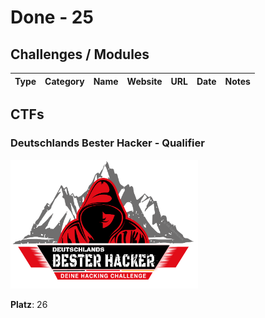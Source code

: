 # Done - 25

## Challenges / Modules

| Type | Category | Name | Website | URL | Date | Notes |
| ---- | -------- | ---- | ------- | --- | ---- | ----- |

## CTFs

### Deutschlands Bester Hacker - Qualifier

<img src=./ctf_logos/dbh2025.png alt="dbh2025" width="300">

**Platz**: 26
